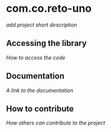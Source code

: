 # com.co.reto-uno

*add project short description*

## Accessing the library

*How to access the code*

## Documentation

*A link to the documentation*

## How to contribute

*How others can contribute to the project*